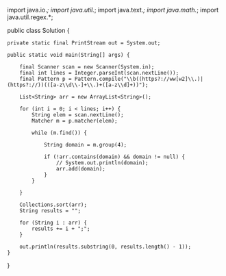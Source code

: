 import java.io.*;
import java.util.*;
import java.text.*;
import java.math.*;
import java.util.regex.*;

public class Solution {

    private static final PrintStream out = System.out;

    public static void main(String[] args) {

        final Scanner scan = new Scanner(System.in);
        final int lines = Integer.parseInt(scan.nextLine());
        final Pattern p = Pattern.compile("\\b((https?://ww[w2]\\.)|(https?://))(([a-z\\d\\-]+\\.)+([a-z\\d]+))");

        List<String> arr = new ArrayList<String>();

        for (int i = 0; i < lines; i++) {
            String elem = scan.nextLine();
            Matcher m = p.matcher(elem);

            while (m.find()) {

                String domain = m.group(4);

                if (!arr.contains(domain) && domain != null) {
                    // System.out.println(domain);
                    arr.add(domain);
                }
            }

        }

        Collections.sort(arr);
        String results = "";

        for (String i : arr) {
            results += i + ";";
        }

        out.println(results.substring(0, results.length() - 1));
    }
}
